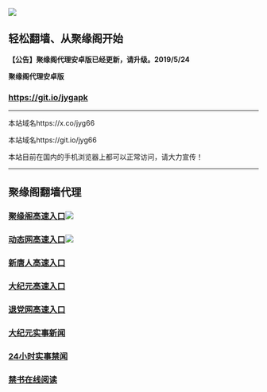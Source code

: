 ![](https://raw.githubusercontent.com/hao369/a/master/j.jpg)



## 轻松翻墙、从聚缘阁开始



**【公告】聚缘阁代理安卓版已经更新，请升级。2019/5/24**

 
**聚缘阁代理安卓版**
### https://git.io/jygapk  

***

本站域名https://x.co/jyg66 

本站域名https://git.io/jyg66

本站目前在国内的手机浏览器上都可以正常访问，请大力宣传！

***



## 聚缘阁翻墙代理 

### [聚缘阁高速入口](https://ei87uml6i0.execute-api.ap-southeast-1.amazonaws.com/3)![](https://raw.githubusercontent.com/hao369/a/master/jyg.gif)

### [动态网高速入口](https://j1.fdy4y.ml/)![](https://raw.githubusercontent.com/hao369/a/master/jygdl.gif)


### [新唐人高速入口](https://j2.fdy4y.ml/)

### [大纪元高速入口](https://jof9sjbrl4.execute-api.us-east-1.amazonaws.com/mp/?id=7)

### [退党网高速入口](https://jof9sjbrl4.execute-api.us-east-1.amazonaws.com/mp/?id=8)




### [大纪元实事新闻](https://git.io/fjmgE)

### [24小时实事禁闻](https://git.io/fj3Go)

### [禁书在线阅读](https://git.io/fjJ5Z)






